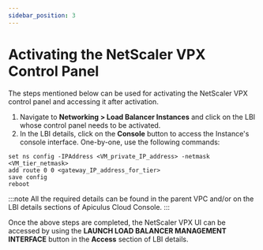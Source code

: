 ```yaml
---
sidebar_position: 3
---
```

# Activating the NetScaler VPX Control Panel

The steps mentioned below can be used for activating the NetScaler VPX control panel and accessing it after activation.

1. Navigate to **Networking > Load Balancer Instances** and click on the LBI whose control panel needs to be activated.
2. In the LBI details, click on the **Console** button to access the Instance's console interface. One-by-one, use the following commands:

```
set ns config -IPAddress <VM_private_IP_address> -netmask <VM_tier_netmask>
add route 0 0 <gateway_IP_address_for_tier>
save config
reboot
```


:::note
All the required details can be found in the parent VPC and/or on the LBI details sections of Apiculus Cloud Console.
:::

Once the above steps are completed, the NetScaler VPX UI can be accessed by using the **LAUNCH LOAD BALANCER MANAGEMENT INTERFACE** button in the **Access** section of LBI details.



